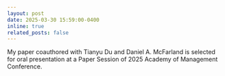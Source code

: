 ```yaml
---
layout: post
date: 2025-03-30 15:59:00-0400
inline: true
related_posts: false
---
```


My paper coauthored with Tianyu Du and Daniel A. McFarland is selected for oral presentation at a Paper Session of 2025 Academy of Management Conference.
